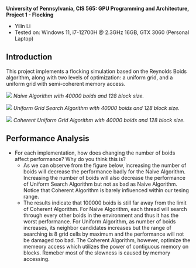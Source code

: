 **University of Pennsylvania, CIS 565: GPU Programming and Architecture,
Project 1 - Flocking**

* Yilin Li 
* Tested on: Windows 11, i7-12700H @ 2.3GHz 16GB, GTX 3060 (Personal Laptop)

## Introduction
This project implements a flocking simulation based on the Reynolds Boids algorithm, along with two levels of optimization: a uniform grid, and a uniform grid with semi-coherent memory access.

![](images/Naive_40000boids.gif)
*Naive Algorithm with 40000 boids and 128 block size.*

![](images/Unifrom_40000boids.gif)
*Uniform Grid Search Algorithm with 40000 boids and 128 block size.*

![](images/Coherent_40000boids.gif)
*Coherent Uniform Grid Algorithm with 40000 boids and 128 block size.*

## Performance Analysis 
* For each implementation, how does changing the number of boids affect performance? Why do you think this is?
  * As we can observe from the figure below, increasing the number of boids will decrease the performance badly for the Naive Algorithm. Increasing the number of boids will also decrease the performance of Uniform Search Algorithm but not as bad as Naive Algorithm. Notice that Coherent Algorithm is barely influenced within our tesing range. 
  * The results indicate that 100000 boids is still far away from the limit of Coherent Algorithm. For Naive Algorithm, each thread will search through every other boids in the environment and thus it has the worst performance. For Uniform Algorithm, as number of boids increases, its neighbor candidates increases but the range of searching is 8 grid cells by maximum and the performance will not be damaged too bad. The Coherent Algorithm, however, optimize the memeory access which utilizes the power of contiguous memory on blocks. Remeber most of the slowness is caused by memory accessing. 
